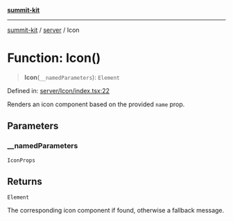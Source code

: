 [**summit-kit**](../../README.md)

***

[summit-kit](../../modules.md) / [server](../README.md) / Icon

# Function: Icon()

> **Icon**(`__namedParameters`): `Element`

Defined in: [server/Icon/index.tsx:22](https://github.com/andrewgremlich/summit-kit/blob/adffe9c503dd434886950f3b1241a09968b48b42/src/react/server/Icon/index.tsx#L22)

Renders an icon component based on the provided `name` prop.

## Parameters

### \_\_namedParameters

`IconProps`

## Returns

`Element`

The corresponding icon component if found, otherwise a fallback message.
